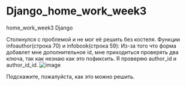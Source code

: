 # Django_home_work_week3
home_work_week3 Django

Столкнулся с проблемой и не мог её решить без костеля. 
Функции infoauthor(строка 70) и infobook(строка 59):
  Из-за того что форма добавлет мне дополнительное id, мне приходиться проверять два ключа, так как незнаю как это пофиксить. 
  Я проверяю author_id и author_id_id. 
  ![image](https://user-images.githubusercontent.com/98527906/176001884-87956241-6e11-4982-a522-93bcf301dd6f.png)

Подскажите, пожалуйста, как это можно решить. 
